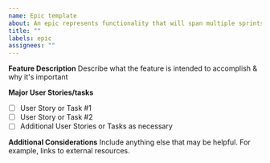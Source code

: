 ```yaml
---
name: Epic template
about: An epic represents functionality that will span multiple sprints
title: ""
labels: epic
assignees: ""
---
```


****Feature Description****
Describe what the feature is intended to accomplish & why it's important

****Major User Stories/tasks****

- [ ] User Story or Task #1
- [ ] User Story or Task #2
- [ ] Additional User Stories or Tasks as necessary

****Additional Considerations****
Include anything else that may be helpful. For example, links to external resources.
